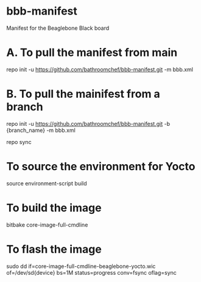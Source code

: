 # bbb-manifest
Manifest for the Beaglebone Black board

# A. To pull the manifest from main
repo init -u https://github.com/bathroomchef/bbb-manifest.git -m bbb.xml

# B. To pull the mainifest from a branch
repo init -u https://github.com/bathroomchef/bbb-manifest.git -b {branch_name} -m bbb.xml

repo sync


# To source the environment for Yocto

source environment-script build


# To build the image
bitbake core-image-full-cmdline



# To flash the image
sudo dd if=core-image-full-cmdline-beaglebone-yocto.wic of=/dev/sd{device} bs=1M status=progress conv=fsync oflag=sync

